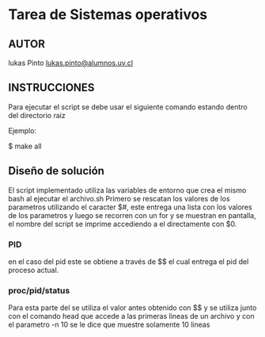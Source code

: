 # Tarea de Sistemas operativos

## AUTOR

lukas Pinto <lukas.pinto@alumnos.uv.cl>

## INSTRUCCIONES

Para ejecutar el script se debe usar el siguiente comando estando dentro del directorio raiz

Ejemplo:

$ make all
    
## Diseño de solución

El script implementado utiliza las variables de entorno que crea el mismo bash al ejecutar el archivo.sh
Primero se rescatan los valores de los parametros utilizando el caracter $#, este entrega una lista con los valores de los parametros y luego se recorren con un for y se muestran
en pantalla, el nombre del script se imprime accediendo a el directamente con $0.

### PID

en el caso del pid este se obtiene a través de $$ el cual entrega el pid del proceso actual.
### proc/pid/status

Para esta parte del se utiliza el valor antes obtenido con $$ y se utiliza junto con el comando head que accede a las primeras lineas de un archivo y con el parametro -n 10 
se le dice que muestre solamente 10 lineas
